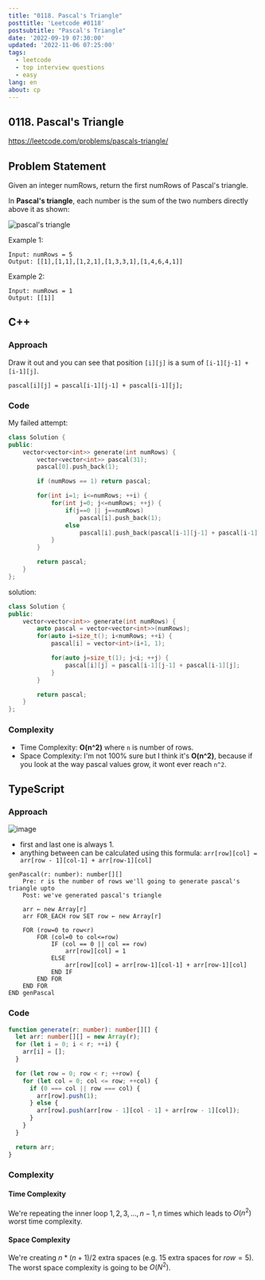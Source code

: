 ```yaml
---
title: "0118. Pascal's Triangle"
posttitle: 'Leetcode #0118'
postsubtitle: "Pascal's Triangle"
date: '2022-09-19 07:30:00'
updated: '2022-11-06 07:25:00'
tags:
  - leetcode
  - top interview questions
  - easy
lang: en
about: cp
---
```


## 0118. Pascal's Triangle

https://leetcode.com/problems/pascals-triangle/

## Problem Statement

Given an integer numRows, return the first numRows of Pascal's triangle.

In **Pascal's triangle**, each number is the sum of the two numbers directly above it as shown:

![pascal's triangle](https://upload.wikimedia.org/wikipedia/commons/0/0d/PascalTriangleAnimated2.gif)

Example 1:

```text
Input: numRows = 5
Output: [[1],[1,1],[1,2,1],[1,3,3,1],[1,4,6,4,1]]
```

Example 2:

```text
Input: numRows = 1
Output: [[1]]
```

## C++

### Approach

Draw it out and you can see that position `[i][j]` is a sum of `[i-1][j-1] + [i-1][j]`.

```text
pascal[i][j] = pascal[i-1][j-1] + pascal[i-1][j];
```

### Code

My failed attempt:

```cpp
class Solution {
public:
    vector<vector<int>> generate(int numRows) {
        vector<vector<int>> pascal(31);
        pascal[0].push_back(1);

        if (numRows == 1) return pascal;

        for(int i=1; i<=numRows; ++i) {
            for(int j=0; j<=numRows; ++j) {
                if(j==0 || j==numRows)
                    pascal[i].push_back(1);
                else
                    pascal[i].push_back(pascal[i-1][j-1] + pascal[i-1][j]);
            }
        }

        return pascal;
    }
};
```

solution:

```cpp
class Solution {
public:
    vector<vector<int>> generate(int numRows) {
        auto pascal = vector<vector<int>>(numRows);
        for(auto i=size_t(); i<numRows; ++i) {
            pascal[i] = vector<int>(i+1, 1);

            for(auto j=size_t(1); j<i; ++j) {
                pascal[i][j] = pascal[i-1][j-1] + pascal[i-1][j];
            }
        }

        return pascal;
    }
};
```

### Complexity

- Time Complexity: **O(n^2)** where `n` is number of rows.
- Space Complexity: I'm not 100% sure but I think it's **O(n^2)**, because if you look at the way pascal values grow, it wont ever reach `n^2`.

## TypeScript

### Approach

![image](/images/posts/leetcode/118-pascal.jpg)

- first and last one is always 1.
- anything between can be calculated using this formula: `arr[row][col] = arr[row - 1][col-1] + arr[row-1][col]`

```text
genPascal(r: number): number[][]
    Pre: r is the number of rows we'll going to generate pascal's triangle upto
    Post: we've generated pascal's triangle

    arr ← new Array[r]
    arr FOR_EACH row SET row ← new Array[r]

    FOR (row=0 to row<r)
        FOR (col=0 to col<=row)
            IF (col == 0 || col == row)
                arr[row][col] = 1
            ELSE
                arr[row][col] = arr[row-1][col-1] + arr[row-1][col]
            END IF
        END FOR
    END FOR
END genPascal
```

### Code

```ts
function generate(r: number): number[][] {
  let arr: number[][] = new Array(r);
  for (let i = 0; i < r; ++i) {
    arr[i] = [];
  }

  for (let row = 0; row < r; ++row) {
    for (let col = 0; col <= row; ++col) {
      if (0 === col || row === col) {
        arr[row].push(1);
      } else {
        arr[row].push(arr[row - 1][col - 1] + arr[row - 1][col]);
      }
    }
  }

  return arr;
}
```

### Complexity

#### Time Complexity

We're repeating the inner loop $1, 2, 3, ..., n-1, n$ times which leads to $O(n^2)$ worst time complexity.

#### Space Complexity

We're creating $n*(n+1)/2$ extra spaces (e.g. 15 extra spaces for $row = 5$). The worst space complexity is going to be $O(N^2)$.
